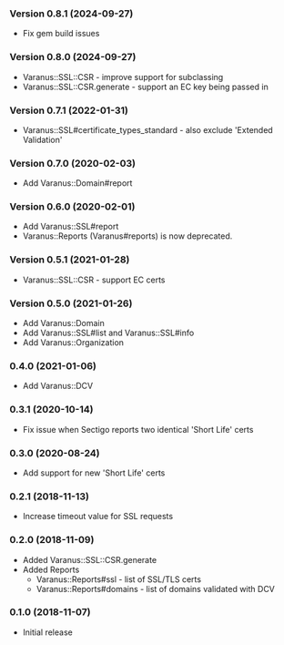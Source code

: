 ### Version 0.8.1 (2024-09-27)
* Fix gem build issues

### Version 0.8.0 (2024-09-27)
* Varanus::SSL::CSR - improve support for subclassing
* Varanus::SSL::CSR.generate - support an EC key being passed in

### Version 0.7.1 (2022-01-31)
* Varanus::SSL#certificate_types_standard - also exclude 'Extended Validation'

### Version 0.7.0 (2020-02-03)
* Add Varanus::Domain#report

### Version 0.6.0 (2020-02-01)
* Add Varanus::SSL#report
* Varanus::Reports (Varanus#reports) is now deprecated.

### Version 0.5.1 (2021-01-28)
* Varanus::SSL::CSR - support EC certs

### Version 0.5.0 (2021-01-26)
* Add Varanus::Domain
* Add Varanus::SSL#list and Varanus::SSL#info
* Add Varanus::Organization

### 0.4.0 (2021-01-06)
* Add Varanus::DCV

### 0.3.1 (2020-10-14)
* Fix issue when Sectigo reports two identical 'Short Life' certs

### 0.3.0 (2020-08-24)
* Add support for new 'Short Life' certs

### 0.2.1 (2018-11-13)
* Increase timeout value for SSL requests

### 0.2.0 (2018-11-09)
* Added Varanus::SSL::CSR.generate
* Added Reports
  * Varanus::Reports#ssl - list of SSL/TLS certs
  * Varanus::Reports#domains - list of domains validated with DCV

### 0.1.0 (2018-11-07)
* Initial release
